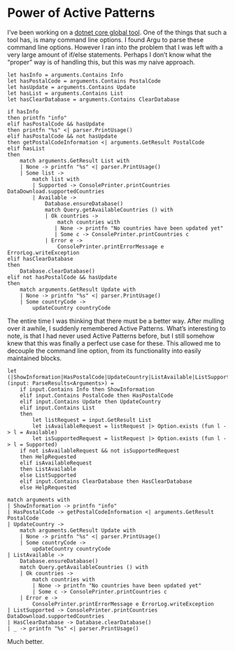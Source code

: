 Power of Active Patterns
========================

I’ve been working on a [dotnet core global tool](https://docs.microsoft.com/en-us/dotnet/core/tools/global-tools). One of the things that such a tool has, is many command line options. I found Argu to parse these command line options. However I ran into the problem that I was left with a very large amount of if/else statements. Perhaps I don’t know what the “proper” way is of handling this, but this was my naive approach.


```
let hasInfo = arguments.Contains Info
let hasPostalCode = arguments.Contains PostalCode
let hasUpdate = arguments.Contains Update
let hasList = arguments.Contains List
let hasClearDatabase = arguments.Contains ClearDatabase

if hasInfo
then printfn "info"
elif hasPostalCode && hasUpdate
then printfn "%s" <| parser.PrintUsage()
elif hasPostalCode && not hasUpdate
then getPostalCodeInformation <| arguments.GetResult PostalCode
elif hasList
then
    match arguments.GetResult List with
    | None -> printfn "%s" <| parser.PrintUsage()
    | Some list ->
        match list with
        | Supported -> ConsolePrinter.printCountries DataDownload.supportedCountries
        | Available ->
            Database.ensureDatabase()
            match Query.getAvailableCountries () with
            | Ok countries ->
                match countries with
               | None -> printfn "No countries have been updated yet"
               | Some c -> ConsolePrinter.printCountries c
            | Error e ->
                ConsolePrinter.printErrorMessage e ErrorLog.writeException
elif hasClearDatabase
then
    Database.clearDatabase()
elif not hasPostalCode && hasUpdate
then
    match arguments.GetResult Update with
    | None -> printfn "%s" <| parser.PrintUsage()
    | Some countryCode ->
        updateCountry countryCode
```

The entire time I was thinking that there must be a better way. After mulling over it awhile, I suddenly remembered Active Patterns. What’s interesting to note, is that I had never used Active Patterns before, but I still somehow knew that this was finally a perfect use case for these. This allowed me to decouple the command line option, from its functionality into easily maintained blocks.


```
let (|ShowInformation|HasPostalCode|UpdateCountry|ListAvailable|ListSupported|HasClearDatabase|HelpRequested|) (input: ParseResults<Arguments>) =
    if input.Contains Info then ShowInformation
    elif input.Contains PostalCode then HasPostalCode
    elif input.Contains Update then UpdateCountry
    elif input.Contains List
    then
        let listRequest = input.GetResult List
        let isAvailableRequest = listRequest |> Option.exists (fun l -> l = Available)
        let isSupportedRequest = listRequest |> Option.exists (fun l -> l = Supported)
    if not isAvailableRequest && not isSupportedRequest
    then HelpRequested
    elif isAvailableRequest
    then ListAvailable
    else ListSupported
    elif input.Contains ClearDatabase then HasClearDatabase
    else HelpRequested
```

```
match arguments with
| ShowInformation -> printfn "info"
| HasPostalCode -> getPostalCodeInformation <| arguments.GetResult PostalCode
| UpdateCountry ->
    match arguments.GetResult Update with
    | None -> printfn "%s" <| parser.PrintUsage()
    | Some countryCode ->
        updateCountry countryCode
| ListAvailable ->
    Database.ensureDatabase()
    match Query.getAvailableCountries () with
    | Ok countries ->
        match countries with
        | None -> printfn "No countries have been updated yet"
        | Some c -> ConsolePrinter.printCountries c
    | Error e ->
        ConsolePrinter.printErrorMessage e ErrorLog.writeException
| ListSupported -> ConsolePrinter.printCountries DataDownload.supportedCountries
| HasClearDatabase -> Database.clearDatabase()
| _ -> printfn "%s" <| parser.PrintUsage()
```


Much better.

